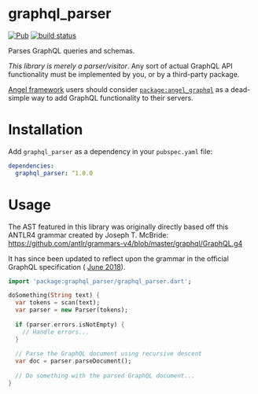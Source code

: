 # graphql_parser
[![Pub](https://img.shields.io/pub/v/graphql_parser.svg)](https://pub.dartlang.org/packages/graphql_parser)
[![build status](https://travis-ci.org/angel-dart/graphql.svg)](https://travis-ci.org/angel-dart/graphql)

Parses GraphQL queries and schemas.

*This library is merely a parser/visitor*. Any sort of actual GraphQL API functionality must be implemented by you,
or by a third-party package.

[Angel framework](https://angel-dart.github.io)
users should consider 
[`package:angel_graphql`](https://pub.dartlang.org/packages/angel_graphql)
as a dead-simple way to add GraphQL functionality to their servers.

# Installation
Add `graphql_parser` as a dependency in your `pubspec.yaml` file:

```yaml
dependencies:
  graphql_parser: ^1.0.0
```

# Usage
The AST featured in this library was originally directly based off this ANTLR4 grammar created by Joseph T. McBride:
https://github.com/antlr/grammars-v4/blob/master/graphql/GraphQL.g4

It has since been updated to reflect upon the grammar in the official GraphQL
specification (
[June 2018](https://facebook.github.io/graphql/June2018/)).

```dart
import 'package:graphql_parser/graphql_parser.dart';

doSomething(String text) {
  var tokens = scan(text);
  var parser = new Parser(tokens);
  
  if (parser.errors.isNotEmpty) {
    // Handle errors...
  }
  
  // Parse the GraphQL document using recursive descent
  var doc = parser.parseDocument();
  
  // Do something with the parsed GraphQL document...
}
```
